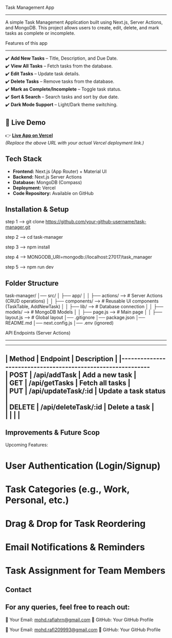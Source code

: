 Task Management App
________________________

A simple Task Management Application built using Next.js, Server Actions, and MongoDB.
This project allows users to create, edit, delete, and mark tasks as complete or incomplete.

Features of this app
________________________

✔️ **Add New Tasks** – Title, Description, and Due Date.  
✔️ **View All Tasks** – Fetch tasks from the database.  
✔️ **Edit Tasks** – Update task details.  
✔️ **Delete Tasks** – Remove tasks from the database.  
✔️ **Mark as Complete/Incomplete** – Toggle task status.  
✔️ **Sort & Search** – Search tasks and sort by due date.  
✔️ **Dark Mode Support** – Light/Dark theme switching. 

## 🚀 **Live Demo**  
👉 **[Live App on Vercel](https://your-vercel-app-url.com)**  
_(Replace the above URL with your actual Vercel deployment link.)_  


Tech Stack
----------------------
- **Frontend:** Next.js (App Router) + Material UI  
- **Backend:** Next.js Server Actions  
- **Database:** MongoDB (Compass)  
- **Deployment:** Vercel  
- **Code Repository:** Available on GitHub  

Installation & Setup
---------------------

step 1 --> git clone https://github.com/your-github-username/task-manager.git

step 2 --> cd task-manager

step 3 --> npm install

step 4 --> MONGODB_URI=mongodb://localhost:27017/task_manager

step 5 --> npm run dev


Folder Structure 
----------------------
task-manager/
│── src/
│   ├── app/
│   │   ├── actions/    -->    # Server Actions (CRUD operations)
│   │   ├── components/ -->    # Reusable UI components (TaskTable, AddNewTask)
│   │   ├── lib/        -->    # Database connection
│   │   ├── models/     -->    # MongoDB Models
│   │   ├── page.js     -->    # Main page
│   │   ├── layout.js   -->    # Global layout
│── .gitignore
│── package.json
│── README.md
│── next.config.js
│── .env (ignored)


API Endpoints (Server Actions)
___________________________________
_____________________________________________________________
| Method  |	  Endpoint	            |  Description          |
|------------------------------------------------------------                    
| POST	  |    /api/addTask	        |  Add a new task       |             
| GET	  |    /api/getTasks	    |  Fetch all tasks      |               
| PUT	  |    /api/updateTask/:id	|  Update a task status |        
| DELETE  |   /api/deleteTask/:id	|  Delete a task        |          
|         |                         |                       |
-------------------------------------------------------------

 Improvements & Future Scop
-------------------------------
Upcoming Features:

# User Authentication (Login/Signup)
# Task Categories (e.g., Work, Personal, etc.)
# Drag & Drop for Task Reordering
# Email Notifications & Reminders
# Task Assignment for Team Members

Contact
-------------
For any queries, feel free to reach out:
----------------------------------------

📧 Your Email: mohd.rafiahrn@gmail.com
🔗 GitHub: Your GitHub Profile

📧 Your Email: mohd.rafi209993@gmail.com
🔗 GitHub: Your GitHub Profile